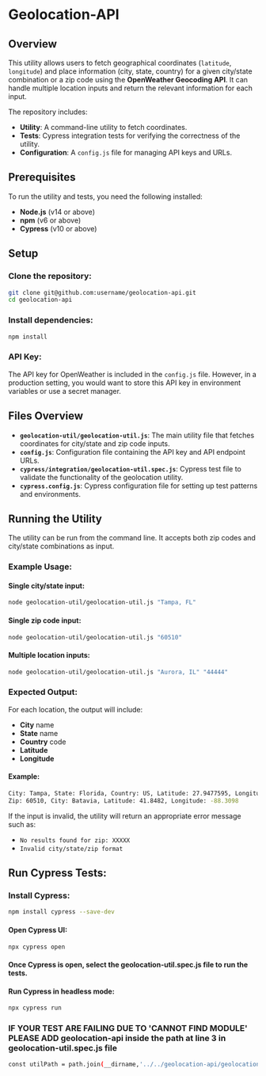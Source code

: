 # Geolocation-API

## Overview

This utility allows users to fetch geographical coordinates (`latitude`, `longitude`) and place information (city, state, country) for a given city/state combination or a zip code using the **OpenWeather Geocoding API**. It can handle multiple location inputs and return the relevant information for each input.

The repository includes:

- **Utility**: A command-line utility to fetch coordinates.
- **Tests**: Cypress integration tests for verifying the correctness of the utility.
- **Configuration**: A `config.js` file for managing API keys and URLs.

## Prerequisites

To run the utility and tests, you need the following installed:

- **Node.js** (v14 or above)
- **npm** (v6 or above)
- **Cypress** (v10 or above)

## Setup

### Clone the repository:

```bash
git clone git@github.com:username/geolocation-api.git
cd geolocation-api
```
### Install dependencies:

```bash
npm install
```
### API Key:

The API key for OpenWeather is included in the `config.js` file. However, in a production setting, you would want to store this API key in environment variables or use a secret manager.

## Files Overview

- **`geolocation-util/geolocation-util.js`**: The main utility file that fetches coordinates for city/state and zip code inputs.
- **`config.js`**: Configuration file containing the API key and API endpoint URLs.
- **`cypress/integration/geolocation-util.spec.js`**: Cypress test file to validate the functionality of the geolocation utility.
- **`cypress.config.js`**: Cypress configuration file for setting up test patterns and environments.

## Running the Utility

The utility can be run from the command line. It accepts both zip codes and city/state combinations as input.

### Example Usage:

#### Single city/state input:

```bash
node geolocation-util/geolocation-util.js "Tampa, FL"
```
#### Single zip code input:
```bash
node geolocation-util/geolocation-util.js "60510"
```
#### Multiple location inputs:
```bash
node geolocation-util/geolocation-util.js "Aurora, IL" "44444"
```
### Expected Output:

For each location, the output will include:

- **City** name
- **State** name
- **Country** code
- **Latitude**
- **Longitude**

#### Example:

```bash
City: Tampa, State: Florida, Country: US, Latitude: 27.9477595, Longitude: -82.458444
Zip: 60510, City: Batavia, Latitude: 41.8482, Longitude: -88.3098
```
If the input is invalid, the utility will return an appropriate error message such as:

- `No results found for zip: XXXXX`
- `Invalid city/state/zip format`
## Run Cypress Tests:

### Install Cypress:
```bash
npm install cypress --save-dev
```
#### Open Cypress UI:

```bash
npx cypress open
```
#### Once Cypress is open, select the geolocation-util.spec.js file to run the tests.
#### Run Cypress in headless mode:
```bash
npx cypress run
```
### IF YOUR TEST ARE FAILING DUE TO 'CANNOT FIND MODULE' PLEASE ADD geolocation-api inside the path at line 3 in geolocation-util.spec.js file
```bash
const utilPath = path.join(__dirname,'../../geolocation-api/geolocation-util/geolocation-util.js');
```
